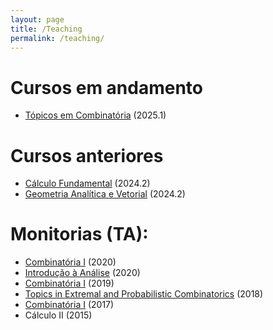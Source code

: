 ```yaml
---
layout: page
title: /Teaching
permalink: /teaching/
---
```


# Cursos em andamento
  - [Tópicos em Combinatória]({{site.baseurl}}/teaching/2025/combinatoria) (2025.1)

# Cursos anteriores
  - [Cálculo Fundamental]({{site.baseurl}}/teaching/2024/calculo) (2024.2)
  - [Geometria Analítica e Vetorial]({{site.baseurl}}/teaching/2024/geometria) (2024.2)

# Monitorias (TA):

  - [Combinatória I]({{site.baseurl}}/teaching/monitoria/combinatoriaI2020) (2020)
  - [Introdução à Análise]({{site.baseurl}}/teaching/monitoria/analise2020) (2020)
  - [Combinatória I]({{site.baseurl}}/teaching/monitoria/combinatoriaI2019) (2019)
  - [Topics in Extremal and Probabilistic Combinatorics]({{site.baseurl}}/teaching/monitoria/topics2018) (2018)
  - [Combinatória I]({{site.baseurl}}/teaching/monitoria/combinatoriaI2017) (2017)
  - Cálculo II (2015)
